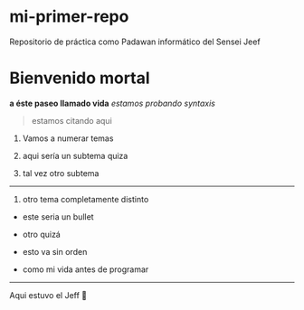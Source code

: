 
# mi-primer-repo

Repositorio de práctica como Padawan informático del Sensei Jeef

# Bienvenido mortal

 **a éste paseo llamado vida**
 *estamos probando syntaxis*
 > estamos citando aqui

 1. Vamos a numerar temas
 2. aqui sería un subtema quiza

 3. tal vez otro subtema

 ---

 1. otro tema completamente distinto

* este seria un bullet
  
* otro quizá
  
* esto va sin orden
  
* como mi vida antes de programar
  
---

Aqui estuvo el Jeff 💩